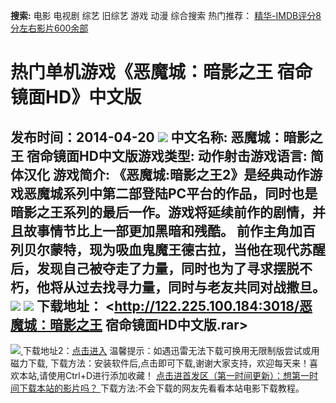 **搜索:** 电影 电视剧 综艺 旧综艺 游戏 动漫 综合搜索 热门推荐： [精华-IMDB评分8分左右影片600余部](https://www.dytt8.com/html/gndy/jddy/20160320/50510.html)
# 热门单机游戏《恶魔城：暗影之王 宿命镜面HD》中文版
发布时间：2014-04-20 
![](http://www.gamekc.com/games/4400.jpg)
中文名称: 恶魔城：暗影之王 宿命镜面HD中文版游戏类型: 动作射击游戏语言: 简体汉化
游戏简介: 《恶魔城:暗影之王2》是经典动作游戏恶魔城系列中第二部登陆PC平台的作品，同时也是暗影之王系列的最后一作。游戏将延续前作的剧情，并且故事情节比上一部更加黑暗和残酷。
前作主角加百列贝尔蒙特，现为吸血鬼魔王德古拉，当他在现代苏醒后，发现自己被夺走了力量，同时也为了寻求摆脱不朽，他将从过去找寻力量，同时与老友共同对战撒旦。![](http://www.gamekc.com/games/4400a.jpg)
![](http://www.gamekc.com/games/4400b.jpg)
**下载地址：**
<http://122.225.100.184:3018/恶魔城：暗影之王 宿命镜面HD中文版.rar>  
---  
[![](https://cscdn.t1ujc.com/b/11/3148/1261121/640X150.jpg) ](https://www.dytt8.com/html/game/remenyouxi/20140420/44947.html) 下载地址2：[点击进入](https://www.ygdy8.net/ "迅雷电影") 温馨提示：如遇迅雷无法下载可换用无限制版尝试或用磁力下载,  下载方法：安装软件后,点击即可下载,谢谢大家支持，欢迎每天来！喜欢本站,请使用Ctrl+D进行添加收藏！ [点击进首发区（第一时间更新）：想第一时间下载本站的影片吗？ ](https://www.ygdy8.net/)下载方法:不会下载的网友先看看本站电影下载教程。